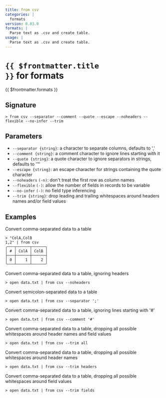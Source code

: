 ```yaml
---
title: from csv
categories: |
  formats
version: 0.83.0
formats: |
  Parse text as .csv and create table.
usage: |
  Parse text as .csv and create table.
---
```


# <code>{{ $frontmatter.title }}</code> for formats

<div class='command-title'>{{ $frontmatter.formats }}</div>

## Signature

```> from csv --separator --comment --quote --escape --noheaders --flexible --no-infer --trim```

## Parameters

 -  `--separator {string}`: a character to separate columns, defaults to ','
 -  `--comment {string}`: a comment character to ignore lines starting with it
 -  `--quote {string}`: a quote character to ignore separators in strings, defaults to '"'
 -  `--escape {string}`: an escape character for strings containing the quote character
 -  `--noheaders` `(-n)`: don't treat the first row as column names
 -  `--flexible` `(-)`: allow the number of fields in records to be variable
 -  `--no-infer` `(-)`: no field type inferencing
 -  `--trim {string}`: drop leading and trailing whitespaces around headers names and/or field values

## Examples

Convert comma-separated data to a table
```shell
> "ColA,ColB
1,2" | from csv
╭───┬──────┬──────╮
│ # │ ColA │ ColB │
├───┼──────┼──────┤
│ 0 │    1 │    2 │
╰───┴──────┴──────╯

```

Convert comma-separated data to a table, ignoring headers
```shell
> open data.txt | from csv --noheaders

```

Convert semicolon-separated data to a table
```shell
> open data.txt | from csv --separator ';'

```

Convert comma-separated data to a table, ignoring lines starting with '#'
```shell
> open data.txt | from csv --comment '#'

```

Convert comma-separated data to a table, dropping all possible whitespaces around header names and field values
```shell
> open data.txt | from csv --trim all

```

Convert comma-separated data to a table, dropping all possible whitespaces around header names
```shell
> open data.txt | from csv --trim headers

```

Convert comma-separated data to a table, dropping all possible whitespaces around field values
```shell
> open data.txt | from csv --trim fields

```
